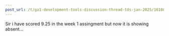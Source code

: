 ```yaml
---
post_url: /t/ga1-development-tools-discussion-thread-tds-jan-2025/161083/136
---
```

Sir i have scored 9.25 in the week 1 assingment but now it is showing absent…